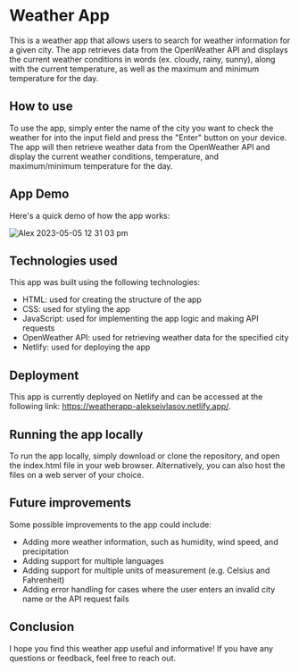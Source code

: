 # Weather App

This is a weather app that allows users to search for weather information for a given city. The app retrieves data from the OpenWeather API and displays the current weather conditions in words (ex. cloudy, rainy, sunny), along with the current temperature, as well as the maximum and minimum temperature for the day.

## How to use
To use the app, simply enter the name of the city you want to check the weather for into the input field and press the "Enter" button on your device. The app will then retrieve weather data from the OpenWeather API and display the current weather conditions, temperature, and maximum/minimum temperature for the day.

## App Demo

Here's a quick demo of how the app works:

![Alex 2023-05-05 12 31 03 pm](https://user-images.githubusercontent.com/90598699/235834296-32b37c11-99a3-4405-b26e-648abee50243.gif)


## Technologies used
This app was built using the following technologies:

- HTML: used for creating the structure of the app
- CSS: used for styling the app
- JavaScript: used for implementing the app logic and making API requests
- OpenWeather API: used for retrieving weather data for the specified city
- Netlify: used for deploying the app

## Deployment
This app is currently deployed on Netlify and can be accessed at the following link: https://weatherapp-alekseivlasov.netlify.app/.

## Running the app locally
To run the app locally, simply download or clone the repository, and open the index.html file in your web browser. Alternatively, you can also host the files on a web server of your choice.

## Future improvements
Some possible improvements to the app could include:

- Adding more weather information, such as humidity, wind speed, and precipitation
- Adding support for multiple languages
- Adding support for multiple units of measurement (e.g. Celsius and Fahrenheit)
- Adding error handling for cases where the user enters an invalid city name or the API request fails

## Conclusion
I hope you find this weather app useful and informative! If you have any questions or feedback, feel free to reach out.
